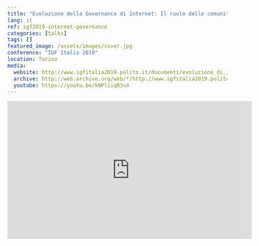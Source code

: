 ```yaml
---
title: "Evoluzione della Governance di Internet: Il ruolo delle comunità epistemiche e della società civile"
lang: it
ref: igf2019-internet-governance
categories: [talks]
tags: []
featured_image: /assets/images/cover.jpg
conference: "IGF Italia 2019"
location: Torino
media:
  website: http://www.igfitalia2019.polito.it/documenti/evoluzione_di_internet_governance
  archive: http://web.archive.org/web/*/http://www.igfitalia2019.polito.it/documenti/evoluzione_di_internet_governance
  youtube: https://youtu.be/kNPliiqR3u4
---
```


<iframe width="560" height="315" src="https://www.youtube.com/embed/kNPliiqR3u4" title="YouTube video player" frameborder="0" allow="accelerometer; autoplay; clipboard-write; encrypted-media; gyroscope; picture-in-picture" allowfullscreen></iframe>
